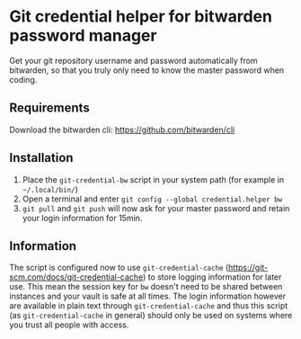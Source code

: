 # Git credential helper for bitwarden password manager

Get your git repository username and password automatically from bitwarden, so that you truly only need to know the master password when coding.

## Requirements

Download the bitwarden cli: https://github.com/bitwarden/cli

## Installation

1) Place the `git-credential-bw` script in your system path (for example in `~/.local/bin/`)
2) Open a terminal and enter `git config --global credential.helper bw`
3) `git pull` and `git push` will now ask for your master password and retain your login information for 15min.

## Information

The script is configured now to use `git-credential-cache` (https://git-scm.com/docs/git-credential-cache) to store logging information for later use. This mean the session key for `bw` doesn't need to be shared between instances and your vault is safe at all times. The login information however are available in plain text through `git-credential-cache` and thus this  script (as `git-credential-cache` in general) should only be used on systems where you trust all people with access.
